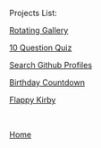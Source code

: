 
<p>Projects List:</p>

[Rotating Gallery](gallery)

<a href="/quiz.html">10 Question Quiz</a>

<a href="/index-1.html">Search Github Profiles</a>

<a href="/timer.html">Birthday Countdown</a>

<a href="/games.html">Flappy Kirby</a>

<p>&nbsp;</p>

[Home](index)